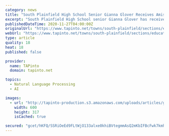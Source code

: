 ```yaml
---
category: news
title: "South Plainfield High School Senior Gianna Glover Receives Amistad Commission’s Rising Scholars Recognition Award"
excerpt: "South Plainfield High School senior Gianna Glover has received the Amistad Commission’s Rising Scholars Recognition Award. Glover was honored during a virtual"
publishedDateTime: 2020-11-27T04:00:00Z
originalUrl: "https://www.tapinto.net/towns/south-plainfield/sections/education/articles/south-plainfield-high-school-senior-gianna-glover-receives-amistad-commission-s-rising-scholars-recognition-award"
webUrl: "https://www.tapinto.net/towns/south-plainfield/sections/education/articles/south-plainfield-high-school-senior-gianna-glover-receives-amistad-commission-s-rising-scholars-recognition-award"
type: article
quality: 18
heat: 18
published: false

provider:
  name: TAPinto
  domain: tapinto.net

topics:
  - Natural Language Processing
  - AI

images:
  - url: "http://tapinto-production.s3.amazonaws.com/uploads/articles/gi/facebook_b32cd27cee35fe7bb4b0_Gianna_Glover.jpg"
    width: 600
    height: 317
    isCached: true

secured: "gcet/hKFQ/SSRiOeEd9FLtWjO133alxe0khiBVtegmmAsQ2mKbIFBcFwk7kmh5W7wv6kbCje4F/2Gr4LJvfx9NF1TesMe1y/qC5IObZonfzjiLc3+3b0q5uHTxyZ3/WDfy6BKdr8n4MCmDjN3npmRZ9ETIUmXQbhmUufzlTnEQ5mjR7HgjHa3VMn7HptV2TuiecyKPSQ3+JxgX5guKOESskx6Muma2zemDbTQLxZZAoMOAkbtD3JS9vBQccnZ8t7myouxAp0Huw2Z410J1hCdg4VJbUyKfjKyo6GNbFl8cRs9WwvBb2me50qvrCl4qOds8hEk6vxNj8K9dwkavAk4CXTHZc8n76evzRCV8fTPKc=;7B5Sje+/Yz+OqbJIA2dhCQ=="
---
```


